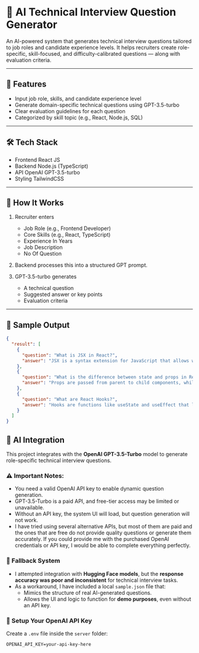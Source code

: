 # 🧠 AI Technical Interview Question Generator

An AI-powered system that generates technical interview questions tailored to job roles and candidate experience levels. It helps recruiters create role-specific, skill-focused, and difficulty-calibrated questions — along with evaluation criteria.

---

## 📌 Features

- Input job role, skills, and candidate experience level
- Generate domain-specific technical questions using GPT-3.5-turbo
- Clear evaluation guidelines for each question
- Categorized by skill topic (e.g., React, Node.js, SQL)

---

## 🛠 Tech Stack

- Frontend React JS
- Backend Node.js (TypeScript)
- API OpenAI GPT-3.5-turbo
- Styling TailwindCSS

---

## 🧠 How It Works

1. Recruiter enters

   - Job Role (e.g., Frontend Developer)
   - Core Skills (e.g., React, TypeScript)
   - Experience In Years
   - Job Description
   - No Of Question

2. Backend processes this into a structured GPT prompt.

3. GPT-3.5-turbo generates

   - A technical question
   - Suggested answer or key points
   - Evaluation criteria

---

## 🧪 Sample Output

```json
{
  "result": [
    {
      "question": "What is JSX in React?",
      "answer": "JSX is a syntax extension for JavaScript that allows writing HTML-like code within React components."
    },
    {
      "question": "What is the difference between state and props in React?",
      "answer": "Props are passed from parent to child components, while state is managed within the component itself."
    },
    {
      "question": "What are React Hooks?",
      "answer": "Hooks are functions like useState and useEffect that let you use state and lifecycle features in functional components."
    }
  ]
}
```

## 🤖 AI Integration

This project integrates with the **OpenAI GPT-3.5-Turbo** model to generate role-specific technical interview questions.

### ⚠️ Important Notes:

- You need a valid OpenAI API key to enable dynamic question generation.
- GPT-3.5-Turbo is a paid API, and free-tier access may be limited or unavailable.
- Without an API key, the system UI will load, but question generation will not work.
- I have tried using several alternative APIs, but most of them are paid and the ones that are free do not provide quality questions or generate them accurately. If you could provide me with the purchased OpenAI credentials or API key, I would be able to complete everything perfectly.

### 🧪 Fallback System

- I attempted integration with **Hugging Face models**, but the **response accuracy was poor and inconsistent** for technical interview tasks.
- As a workaround, I have included a local `sample.json` file that:
  - Mimics the structure of real AI-generated questions.
  - Allows the UI and logic to function for **demo purposes**, even without an API key.

### 🔐 Setup Your OpenAI API Key

Create a `.env` file inside the `server` folder:

```env
OPENAI_API_KEY=your-api-key-here

```
